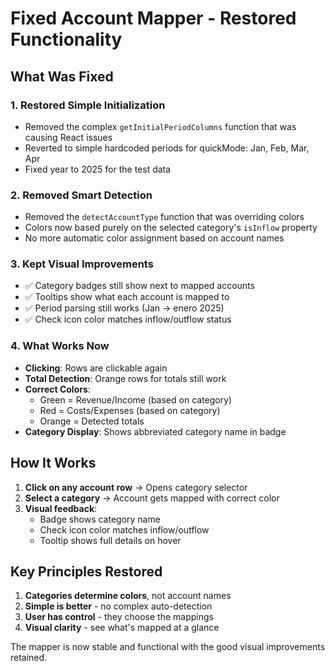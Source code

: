 # Fixed Account Mapper - Restored Functionality

## What Was Fixed

### 1. **Restored Simple Initialization**
- Removed the complex `getInitialPeriodColumns` function that was causing React issues
- Reverted to simple hardcoded periods for quickMode: Jan, Feb, Mar, Apr
- Fixed year to 2025 for the test data

### 2. **Removed Smart Detection**
- Removed the `detectAccountType` function that was overriding colors
- Colors now based purely on the selected category's `isInflow` property
- No more automatic color assignment based on account names

### 3. **Kept Visual Improvements**
- ✅ Category badges still show next to mapped accounts
- ✅ Tooltips show what each account is mapped to
- ✅ Period parsing still works (Jan → enero 2025)
- ✅ Check icon color matches inflow/outflow status

### 4. **What Works Now**
- **Clicking**: Rows are clickable again
- **Total Detection**: Orange rows for totals still work
- **Correct Colors**: 
  - Green = Revenue/Income (based on category)
  - Red = Costs/Expenses (based on category)
  - Orange = Detected totals
- **Category Display**: Shows abbreviated category name in badge

## How It Works

1. **Click on any account row** → Opens category selector
2. **Select a category** → Account gets mapped with correct color
3. **Visual feedback**:
   - Badge shows category name
   - Check icon color matches inflow/outflow
   - Tooltip shows full details on hover

## Key Principles Restored

1. **Categories determine colors**, not account names
2. **Simple is better** - no complex auto-detection
3. **User has control** - they choose the mappings
4. **Visual clarity** - see what's mapped at a glance

The mapper is now stable and functional with the good visual improvements retained.